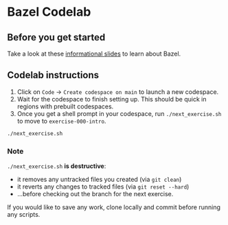 # Bazel Codelab

## Before you get started
Take a look at these [informational slides](https://docs.google.com/presentation/d/1CpgAwaPEjJI-q-29FhGBQk0M7iZDxbPAJYjI8s57KmA/edit#slide=id.p) to learn about Bazel.

## Codelab instructions
1. Click on `Code` -> `Create codespace on main` to launch a new codespace.
1. Wait for the codespace to finish setting up. This should be quick in regions with prebuilt codespaces. 
1. Once you get a shell prompt in your codespace, run `./next_exercise.sh` to move to `exercise-000-intro`.

```bash
./next_exercise.sh
```

### Note
`./next_exercise.sh` **is destructive**:
- it removes any untracked files you created (via `git clean`)
- it reverts any changes to tracked files (via `git reset --hard`)
- ...before checking out the branch for the next exercise.

If you would like to save any work, clone locally and commit before running any scripts.
